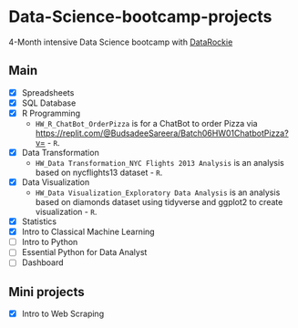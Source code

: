 # Data-Science-bootcamp-projects
4-Month intensive Data Science bootcamp with [DataRockie](https://datarockie.com/)

## Main
* [x] Spreadsheets
* [x] SQL Database
* [x] R Programming
  - `HW_R_ChatBot_OrderPizza` is for a ChatBot to order Pizza via https://replit.com/@BudsadeeSareera/Batch06HW01ChatbotPizza?v= - `R`.
* [x] Data Transformation
  - `HW_Data Transformation_NYC Flights 2013 Analysis` is an analysis based on nycflights13 dataset - `R`.
* [x] Data Visualization
  - `HW_Data Visualization_Exploratory Data Analysis` is an analysis based on diamonds dataset using tidyverse and ggplot2 to create visualization - `R`.
* [x] Statistics 
* [x] Intro to Classical Machine Learning
* [ ] Intro to Python
* [ ] Essential Python for Data Analyst
* [ ] Dashboard

## Mini projects
* [x] Intro to Web Scraping
